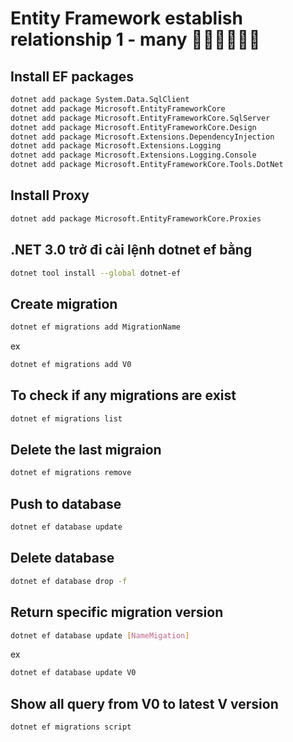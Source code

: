 # Entity Framework establish relationship 1 - many 🎄🎋🎆🧨🎉🎃

## Install EF packages

```bash
dotnet add package System.Data.SqlClient
dotnet add package Microsoft.EntityFrameworkCore
dotnet add package Microsoft.EntityFrameworkCore.SqlServer
dotnet add package Microsoft.EntityFrameworkCore.Design
dotnet add package Microsoft.Extensions.DependencyInjection
dotnet add package Microsoft.Extensions.Logging
dotnet add package Microsoft.Extensions.Logging.Console
dotnet add package Microsoft.EntityFrameworkCore.Tools.DotNet

```

## Install Proxy

```bash
dotnet add package Microsoft.EntityFrameworkCore.Proxies
```

## .NET 3.0 trở đi cài lệnh dotnet ef bằng

```bash
dotnet tool install --global dotnet-ef
```

## Create migration

```bash
dotnet ef migrations add MigrationName
```

ex

```bash
dotnet ef migrations add V0
```

## To check if any migrations are exist

```bash
dotnet ef migrations list
```

## Delete the last migraion

```bash
dotnet ef migrations remove
```

## Push to database

```bash
dotnet ef database update
```

## Delete database

```bash
dotnet ef database drop -f
```

## Return specific migration version

```bash
dotnet ef database update [NameMigation]
```

ex

```bash
dotnet ef database update V0
```

## Show all query from V0 to latest V version

```bash
dotnet ef migrations script
```
